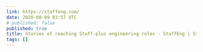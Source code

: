 ```yaml
---
link: https://staffeng.com/
date: 2020-08-09 03:57 UTC
# published: false
published: true
title: Stories of reaching Staff-plus engineering roles - StaffEng | StaffEng
tags: []
---
```



